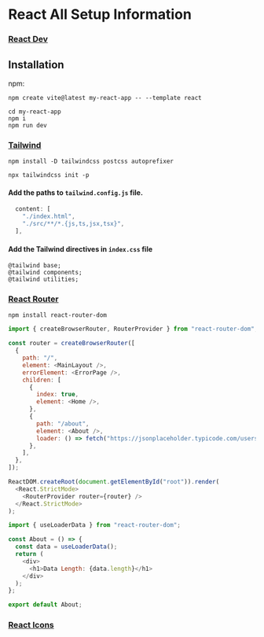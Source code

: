 # React All Setup Information

### [React Dev](https://react.dev/)

## Installation

npm:

```
npm create vite@latest my-react-app -- --template react
```

```
cd my-react-app
npm i
npm run dev
```

### [Tailwind](https://tailwindcss.com/docs/installation)

```
npm install -D tailwindcss postcss autoprefixer
```

```
npx tailwindcss init -p
```

#### Add the paths to `tailwind.config.js` file.

```js
  content: [
    "./index.html",
    "./src/**/*.{js,ts,jsx,tsx}",
  ],
```

#### Add the Tailwind directives in `index.css` file

```
@tailwind base;
@tailwind components;
@tailwind utilities;
```

### [React Router](https://reactrouter.com/en/main)

```
npm install react-router-dom
```

```js
import { createBrowserRouter, RouterProvider } from "react-router-dom";

const router = createBrowserRouter([
  {
    path: "/",
    element: <MainLayout />,
    errorElement: <ErrorPage />,
    children: [
      {
        index: true,
        element: <Home />,
      },
      {
        path: "/about",
        element: <About />,
        loader: () => fetch("https://jsonplaceholder.typicode.com/users"),
      },
    ],
  },
]);

ReactDOM.createRoot(document.getElementById("root")).render(
  <React.StrictMode>
    <RouterProvider router={router} />
  </React.StrictMode>
);
```

```js
import { useLoaderData } from "react-router-dom";

const About = () => {
  const data = useLoaderData();
  return (
    <div>
      <h1>Data Length: {data.length}</h1>
    </div>
  );
};

export default About;
```

### [React Icons](https://react-icons.github.io/react-icons/)
